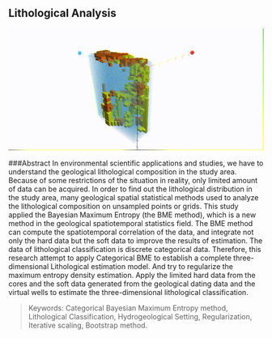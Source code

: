## Lithological Analysis

![Lithological result](BMEcatlib/lithological_estimation.gif)
  
###Abstract
In environmental scientific applications and studies, we have to understand the geological lithological composition in the study area. Because of some restrictions of the situation in reality, only limited amount of data can be acquired. In order to find out the lithological distribution in the study area, many geological spatial statistical methods used to analyze the lithological composition on unsampled points or grids. This study applied the Bayesian Maximum Entropy (the BME method), which is a new method in the geological spatiotemporal statistics field. The BME method can compute the spatiotemporal correlation of the data, and integrate not only the hard data but the soft data to improve the results of estimation. The data of lithological classification is discrete categorical data. Therefore, this research attempt to apply Categorical BME to establish a complete three-dimensional Lithological estimation model. And try to regularize the maximum entropy density estimation. Apply the limited hard data from the cores and the soft data generated from the geological dating data and the virtual wells to estimate the three-dimensional lithological classification.

>Keywords: Categorical Bayesian Maximum Entropy method, Lithological Classification, Hydrogeological Setting, Regularization, Iterative scaling, Bootstrap method.

